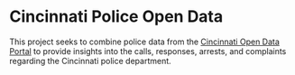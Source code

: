 # Cincinnati Police Open Data
This project seeks to combine police data from the [Cincinnati Open Data Portal](https://data.cincinnati-oh.gov/) to provide insights into the calls, responses, arrests, and complaints regarding the Cincinnati police department.

